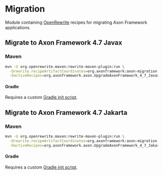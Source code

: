 # Migration

Module containing [OpenRewrite](https://docs.openrewrite.org/) recipes for migrating Axon Framework applications.

## Migrate to Axon Framework 4.7 Javax

### Maven

```bash
mvn -U org.openrewrite.maven:rewrite-maven-plugin:run \
  -Drewrite.recipeArtifactCoordinates=org.axonframework:axon-migration:4.7.2-SNAPSHOT \
  -DactiveRecipes=org.axonframework.axon.UpgradeAxonFramework_4_7_Javax
```

#### Gradle

Requires a custom [Gradle init script](https://docs.openrewrite.org/running-recipes/running-rewrite-on-a-gradle-project-without-modifying-the-build).

## Migrate to Axon Framework 4.7 Jakarta

### Maven
```bash
mvn -U org.openrewrite.maven:rewrite-maven-plugin:run \
  -Drewrite.recipeArtifactCoordinates=org.axonframework:axon-migration:4.7.2-SNAPSHOT \
  -DactiveRecipes=org.axonframework.axon.UpgradeAxonFramework_4_7_Jakarta
```

#### Gradle

Requires a custom [Gradle init script](https://docs.openrewrite.org/running-recipes/running-rewrite-on-a-gradle-project-without-modifying-the-build).
